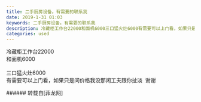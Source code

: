 ```yaml
---
title: 二手厨房设备。有需要的联系我
date: 2019-1-31 01:03
keywords: 二手厨房设备。有需要的联系我
description: 冷藏柜工作台22000和面机6000三口猛火灶6000有需要可以上门看，如果只是问价格我没那闲工夫跟你扯淡  谢谢
categories: used
---
```

<td class="t_f" id="postmessage_2860610">

冷藏柜工作台22000<br/>
<img alt="" border="0" class="zoom" data-cf-modified-9c05fdb56eab1e5dbc7e45fc-="" file="http://www.flw.ph/data/appbyme/upload/image/201901/31/mHxNbvUsM07U.jpg" id="aimg_WY7Ul" lazyloadthumb="1" onclick="" onmouseover="" src="http://www.flw.ph/data/appbyme/upload/image/201901/31/mHxNbvUsM07U.jpg"/><br/>
和面机6000<br/>
<br/>
<img alt="" border="0" class="zoom" data-cf-modified-9c05fdb56eab1e5dbc7e45fc-="" file="http://www.flw.ph/data/appbyme/upload/image/201901/31/4RQJtFBozUhb.jpg" id="aimg_c7mHH" lazyloadthumb="1" onclick="" onmouseover="" src="http://www.flw.ph/data/appbyme/upload/image/201901/31/4RQJtFBozUhb.jpg"/><br/>
三口猛火灶6000<br/>
有需要可以上门看，如果只是问价格我没那闲工夫跟你扯淡  谢谢<br/>
</td>
###### 转载自[菲龙网]